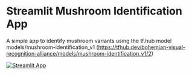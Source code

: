 # Streamlit Mushroom Identification App

A simple app to identify mushroom variants using the tf.hub model models/mushroom-identification_v1 (https://tfhub.dev/bohemian-visual-recognition-alliance/models/mushroom-identification_v1/2)

[![Streamlit App](https://static.streamlit.io/badges/streamlit_badge_black_white.svg)](https://share.streamlit.io/diegocorderobegueria/streamlit-mushroom-identification-app/main)
